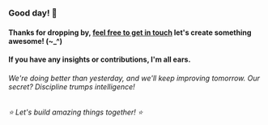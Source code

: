 
###   Good day! 👋
####    Thanks for dropping by, <a href ="mailto:amicableycot@gmail.com">feel free to get in touch</a> let's create something awesome! (~_^)
####     If you have any insights or contributions, I'm all ears.
######       We're doing better than yesterday, and we'll keep improving tomorrow. Our secret? Discipline trumps intelligence!
######         ⭐️ Let's build amazing things together! ⭐️
<!--
- **lewiskirori/lewiskirori** is a ✨ _special_ ✨ repository!
- 🔭 I’m currently working on ...
- 👯 I’m looking to collaborate on ...
- 🤔 I’m looking for help with ...
- 💬 Ask me about ...
- 📫 How to reach me: ...
- 😄 Pronouns: ...
- ⚡ Fun fact: ...
- Avant-garde || forward-looking || progressive || revolutionary || ...
- Allied: in combination || working together with && Skilled craftsmanship allied to advanced technology.
- SOftware ARchitect ASpirant.
- The Future and the Present.
-->                                                     
